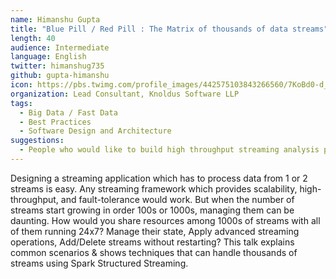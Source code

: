 ```yaml
---
name: Himanshu Gupta
title: "Blue Pill / Red Pill : The Matrix of thousands of data streams"
length: 40
audience: Intermediate
language: English
twitter: himanshug735
github: gupta-himanshu
icon: https://pbs.twimg.com/profile_images/442575103843266560/7KoBd0-d_400x400.jpeg
organization: Lead Consultant, Knoldus Software LLP
tags:
  - Big Data / Fast Data
  - Best Practices
  - Software Design and Architecture
suggestions:
  - People who would like to build high throughput streaming analysis pipelines or something similar
---
```

Designing a streaming application which has to process data from 1 or 2 streams is easy. Any streaming framework which provides scalability, high-throughput, and fault-tolerance would work. But when the number of streams start growing in order 100s or 1000s, managing them can be daunting. How would you share resources among 1000s of streams with all of them running 24x7? Manage their state, Apply advanced streaming operations, Add/Delete streams without restarting? This talk explains common scenarios & shows techniques that can handle thousands of streams using Spark Structured Streaming.
